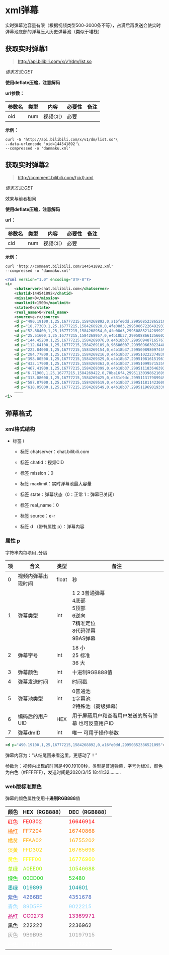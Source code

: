 # xml弹幕

实时弹幕池容量有限（根据视频类型500-3000条不等），占满后再发送会使实时弹幕池底部的弹幕压入历史弹幕池（类似于堆栈）

## 获取实时弹幕1

> http://api.bilibili.com/x/v1/dm/list.so

*请求方式:GET*

**使用deflate压缩，注意解码**

**url参数：**

| 参数名 | 类型 | 内容    | 必要性 | 备注 |
| ------ | ---- | ------- | ------ | ---- |
| oid    | num  | 视频CID | 必要   |      |

**示例：**

```shell
curl -G 'http://api.bilibili.com/x/v1/dm/list.so'\
--data-urlencode 'oid=144541892'\
--compressed -o 'danmaku.xml'
```

## 获取实时弹幕2

> http://comment.bilibili.com/{cid}.xml

*请求方式:GET*

效果与前者相同

**使用deflate压缩，注意解码**

**url：**

| 参数名 | 类型 | 内容    | 必要性 | 备注 |
| ------ | ---- | ------- | ------ | ---- |
| cid    | num  | 视频CID | 必要   |      |

**示例：**

```shell
curl 'http://comment.bilibili.com/144541892.xml'
--compressed -o 'danmaku.xml'
```

```xml
<?xml version="1.0" encoding="UTF-8"?>
<i>
    <chatserver>chat.bilibili.com</chatserver>
    <chatid>144541892</chatid>
    <mission>0</mission>
    <maxlimit>1500</maxlimit>
    <state>0</state>
    <real_name>0</real_name>
    <source>e-r</source>
    <d p="490.19100,1,25,16777215,1584268892,0,a16fe0dd,29950852386521095">从结尾回来看这里，更感动了！</d>
    <d p="18.77300,1,25,16777215,1584268920,0,4fe08d3,29950867226492933">咦三体居然还有动画</d>
    <d p="52.88400,1,25,16777215,1584268954,0,4fe08d3,29950885214289927">哈哈哈哈开心</d>
    <d p="25.51600,1,25,16777215,1584268957,0,e4b18b37,29950886612566021">红岸么</d>
    <d p="144.45200,1,25,16777215,1584269076,0,e4b18b37,29950948716576775">我就是想看我的世界里水滴长啥样</d>
    <d p="112.64100,1,25,16777215,1584269109,0,96606007,29950966302244871">有手指？</d>
    <d p="222.84000,1,25,16777215,1584269154,0,e4b18b37,29950989809745923">侦测到在途的聚变打击</d>
    <d p="284.77800,1,25,16777215,1584269216,0,e4b18b37,29951022237483011">都是虫子</d>
    <d p="398.00500,1,25,16777215,1584269329,0,e4b18b37,29951081615196163">ocean</d>
    <d p="432.17900,1,25,16777215,1584269363,0,e4b18b37,29951099571535943">村民，哼~</d>
    <d p="467.41900,1,25,16777215,1584269399,0,e4b18b37,29951118364639237">黄河之水天上来</d>
    <d p="6.71900,1,25,16777215,1584269422,0,70ba16f4,29951130398621699">镇站之宝</d>
    <d p="313.08600,1,25,16777215,1584269425,0,e531c9dc,29951131798994947">这水</d>
    <d p="587.87900,1,25,16777215,1584269519,0,e4b18b37,29951181142360071">海的那边是什么</d>
    <d p="618.05000,1,25,16777215,1584269549,0,e4b18b37,29951196901933061">折跃门准备完毕</d>
    …………
<i>
```



## 弹幕格式

### xml格式结构

- 标签 i

  - 标签 chatserver：chat.bilibili.com
  - 标签 chatid：视频CID
  - 标签 mission：0
  - 标签 maxlimit：实时弹幕池最大容量
  - 标签 state：弹幕状态（0：正常 1：弹幕已关闭）
  - 标签 real_name：0
  - 标签 source：e-r

  - 标签 d （带有属性 p）：弹幕内容

### 属性 p

字符串内每项用`,`分隔

| 项   | 含义               | 类型  | 备注                                                         |
| ---- | ------------------ | ----- | ------------------------------------------------------------ |
| 0    | 视频内弹幕出现时间 | float | 秒                                                           |
| 1    | 弹幕类型           | int   | 1 2 3普通弹幕<br />4底部<br />5顶部<br />6逆向<br />7精准定位<br />8代码弹幕<br />9BAS弹幕 |
| 2    | 弹幕字号           | int   | 18 小<br />25 标准<br />36 大                                |
| 3    | 弹幕颜色           | int   | 十进制RGB888值                                               |
| 4    | 弹幕发送时间       | int   | 时间戳                                                       |
| 5    | 弹幕池类型         | int   | 0普通池<br />1字幕池<br />2特殊池（高级弹幕）                |
| 6    | 编码后的用户UID    | HEX   | 用于屏蔽用户和查看用户发送的所有弹幕   也可反查用户ID        |
| 7    | 弹幕dmID           | int   | 唯一  可用于操作参数                                         |

```xml
<d p="490.19100,1,25,16777215,1584268892,0,a16fe0dd,29950852386521095">从结尾回来看这里，更感动了！</d>
```

弹幕内容为：“从结尾回来看这里，更感动了！”

参数为：视频内出现的时间是490.19100秒，类型是普通弹幕，字号为标准，颜色为白色（#FFFFFF），发送时间是2020/3/15 18:41:32.........

### web版标准颜色

弹幕的颜色属性使用**十进制RGB888**值

| 颜色                              | HEX（RGB888）                       | DEC（RGB888）                         |
| --------------------------------- | ----------------------------------- | ------------------------------------- |
| <font color="#FE0302">红色</font> | <font color="#FE0302">FE0302</font> | <font color="#FE0302">16646914‬</font> |
| <font color="#FF7204">橘红</font> | <font color="#FF7204">FF7204</font> | <font color="#FF7204">16740868</font> |
| <font color="#FFAA02">橘黄</font> | <font color="#FFAA02">FFAA02</font> | <font color="#FFAA02">16755202</font> |
| <font color="#FFD302">淡黄</font> | <font color="#FFD302">FFD302</font> | <font color="#FFD302">16765698</font> |
| <font color="#FFFF00">黄色</font> | <font color="#FFFF00">FFFF00</font> | <font color="#FFFF00">16776960</font> |
| <font color="#A0EE00">草绿</font> | <font color="#A0EE00">A0EE00</font> | <font color="#A0EE00">10546688</font> |
| <font color="#00CD00">绿色</font> | <font color="#00CD00">00CD00</font> | <font color="#00CD00">52480</font>    |
| <font color="#019899">墨绿</font> | <font color="#019899">019899</font> | <font color="#019899">104601</font>   |
| <font color="#4266BE">紫色</font> | <font color="#4266BE">4266BE</font> | <font color="#4266BE">4351678</font>  |
| <font color="#89D5FF">青色</font> | <font color="#89D5FF">89D5FF</font> | <font color="#89D5FF">9022215</font>  |
| <font color="#CC0273">品红</font> | <font color="#CC0273">CC0273</font> | <font color="#CC0273">13369971</font> |
| <font color="#222222">黑色</font> | <font color="#222222">222222</font> | <font color="#222222">2236962</font>  |
| <font color="#9B9B9B">灰色</font> | <font color="#9B9B9B">9B9B9B</font> | <font color="#9B9B9B">10197915</font> |
| <font color="#FFFFFF">白色</font> | <font color="#FFFFFF">FFFFFF</font> | <font color="#FFFFFF">16777215</font> |

